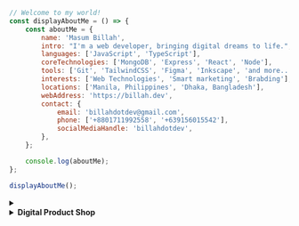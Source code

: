```javascript                                                                                                          
// Welcome to my world!                                                          
const displayAboutMe = () => {
    const aboutMe = {
        name: 'Masum Billah',
        intro: "I'm a web developer, bringing digital dreams to life.", 
        languages: ['JavaScript', 'TypeScript'],
        coreTechnologies: ['MongoDB', 'Express', 'React', 'Node'],
        tools: ['Git', 'TailwindCSS', 'Figma', 'Inkscape', 'and more...'],
        interests: ['Web Technologies', 'Smart marketing', 'Brabding'],
        locations: ['Manila, Philippines', 'Dhaka, Bangladesh'],
        webAddress: 'https://billah.dev',
        contact: {
            email: 'billahdotdev@gmail.com',
            phone: ['+8801711992558', '+639156015542'],
            socialMediaHandle: 'billahdotdev',
        },
    };

    console.log(aboutMe);
};

displayAboutMe();    

```          
   
     
<details> 
<summary><strong></strong></summary>                                        

<pre>
🙂 My Story:
I’m deeply passionate about JavaScript and modern web technologies. Before the pandemic, I was navigating the ups and downs of entrepreneurship in the clothing industry through my venture, DhakaTeez. As the person behind the scenes—handling everything from sales to strategy—I learned valuable lessons about persistence, creativity, and real-world problem solving. 

When the pandemic hit, it gave me a chance to align my passion with my work. That’s when I fully committed to web development—bringing both technical skills and business insight to the table. Today, I wear two hats: helping grow DhakaTeez and offering tailored web development services to individuals and businesses looking to grow online.

If you’re looking for someone who understands both code and commerce—I’d love to help.   

👩‍💻 I Speak:
English, Bangla(Native), Taglish, and of course JavaScript!           

🎓 Credentials:
I'm a Bangladesh University of Engineering and Technology (BUET) certified full-stack web developer   
on a journey of modern web mastery at the University of Helsinki.    
</pre>
</details>    


<details> 
<summary><strong>Digital Product Shop</strong></summary>  

<img src="https://images.unsplash.com/photo-1521737604893-d14cc237f11d?auto=format&fit=crop&w=1350&q=80" alt="Creative Workspace" style="width: 100%; border-radius: 12px; margin-bottom: 1rem;">

### 👋 Hey, I’m Masum Billah— a Web developer & digital creator. 

I build simple, focused digital products to help developers, freelancers, and creators save time and ship faster.  Alongside that, I write real-life problem-solving guides for people looking to take action and improve their work or life.

---
 
### ⏳ Coming Soon Landing Page Template
<div style="border: 1px solid #ddd; border-radius: 12px; padding: 16px; margin-bottom: 16px;">
  <p>A clean, responsive landing page template for announcing new products or launches.</p>
  <p><strong>Tech:</strong> HTML, Tailwind CSS</p>
  <p><strong>Price:</strong> $10</p>
  <a href="https://billahdotdev.gumroad.com/l/coming-soon-landing-page-template" style="text-decoration: none;">
    <img src="https://img.shields.io/badge/View%20Template-Gumroad-orange?style=for-the-badge&logo=gumroad" alt="Buy on Gumroad">
  </a>
</div>

---

### 👨‍💻 Hacker-Vibe Personal Site Template (React + Vite)
<div style="border: 1px solid #ddd; border-radius: 12px; padding: 16px; margin-bottom: 16px;">
  <p>A dark-themed personal site template with a hacker aesthetic. Built for developers who want to stand out.</p>
  <p><strong>Tech:</strong> React + Vite + Tailwind CSS</p>
  <p><strong>Price:</strong> $15</p>
  <a href="https://billahdotdev.gumroad.com/l/hacker-terminal-website" style="text-decoration: none;">
    <img src="https://img.shields.io/badge/View%20Template-Gumroad-teal?style=for-the-badge&logo=gumroad" alt="Buy Now">
  </a>
</div>

---


### ✏️ Simple Line SVG Icon Pack (60+ Icons)
<div style="border: 1px solid #ddd; border-radius: 12px; padding: 16px; margin-bottom: 16px;">
  <p>Minimal SVG icons you can drop into any project — simple, scalable, and customizable.</p>
  <p><strong>Includes:</strong> 60+ icons in SVG format</p>
  <p><strong>Price:</strong> $1</p>
  <a href="https://billahdotdev.gumroad.com/l/simple-line-svg-icons" style="text-decoration: none;">
    <img src="https://img.shields.io/badge/Get%20SVGs-Gumroad-success?style=for-the-badge&logo=svg" alt="Download Icons">
  </a>
</div>

---

### 💬 Need something custom?  
<div style="border: 1px solid #ddd; border-radius: 12px; padding: 16px; text-align: center;">
  <p>Looking for a custom landing page, personal website, or a real-life problem-solving guide?</p>
  <a href="https://wa.me/+8801713401889?text=Hi%20Masum!%20I’m%20interested%20in%20a%20custom%20digital%20project." style="text-decoration: none;">
    <img src="https://img.shields.io/badge/Chat%20on-WhatsApp-brightgreen?style=for-the-badge&logo=whatsapp" alt="WhatsApp Chat">
  </a>
</div>

---

### Explore More or Purchase at  
**[My Gumroad Store](https://gumroad.billah.dev)** – where I sell my creations.

### Want to Learn More About Me?  
**[MASUM BILLAH](https://billah.dev)** – Developer • Digital Creator

